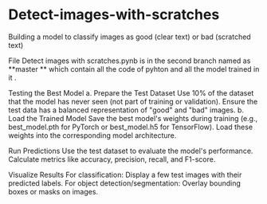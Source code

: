 # Detect-images-with-scratches
Building a model to classify images as good (clear text) or bad (scratched text)  

File  Detect images with scratches.pynb is in the second branch named as **master ** which contain all the code of pyhton and all the model trained in it .

Testing the Best Model
a. Prepare the Test Dataset
Use 10% of the dataset that the model has never seen (not part of training or validation).
Ensure the test data has a balanced representation of "good" and "bad" images.
b. Load the Trained Model
Save the best model's weights during training (e.g., best_model.pth for PyTorch or best_model.h5 for TensorFlow).
Load these weights into the corresponding model architecture.

Run Predictions
Use the test dataset to evaluate the model's performance.
Calculate metrics like accuracy, precision, recall, and F1-score.

 Visualize Results
For classification: Display a few test images with their predicted labels.
For object detection/segmentation: Overlay bounding boxes or masks on images.
